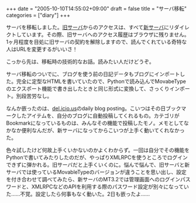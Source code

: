 +++
date = "2005-10-10T14:55:02+09:00"
draft = false
title = "サーバ移転"
categories = ["diary"]
+++

サーバを移転しました。<a href="http://eany.mypost.ne.jp/">旧サーバ</a>からのアクセスは、すべて<a href="http://nobu666.com/" title="新サーバ(http://nobu666.com/)">新サーバ</a>にリダイレクトしています。その際、旧サーバへのアクセス履歴はブラウザに残りません。1ヶ月程度を目処に旧サーバの契約を解除しますので、読んでくれている奇特な人はURLを変更するがいいさ！

こっから先は、移転時の技術的なお話。読みたい人だけどうぞ。
<!--more-->
サーバ移転のついでに、ブログを使う前の日記データもブログにインポートした。完全に定型なHTMLを書いていたので、Pythonで読み込んでMovabeTypeのエクスポート機能で書き出したときと同じ形式に変換して、さっくりインポート。別段苦労なし。

なんか嵌ったのは、<a href="http://del.icio.us/" title="del.icio.us">del.icio.us</a>のdaily blog posting。こいつはその日ブックマークしたアイテムを、自分のブログに自動投稿してくれるもの。カテゴリがBookmarkになっているものは、みんなその機能で投稿したモノ。メモとしてなかなか便利なんだが、新サーバになってからこいつが上手く動いてくれなかった。

色々試したけど何故上手くいかないのかよくわからず。一回は自分でその機能をPythonで書いてみたりしたのだが、やっぱりXMLRPCを使うところでログインできずに弾かれる。旧サーバだと上手くいくのに。悩んで悩んで、旧サーバと新サーバでは使っているMovableTypeのバージョンが違うことを思い出し、設定を付き合わせて調べてみたら、新サーバのMT3.2では管理画面へのログインパスワードと、XMLRPCなどのAPIを利用する際のパスワード設定が別々になっていた……不覚。設定したら何事もなく動いた。2日も嵌ったよ……
